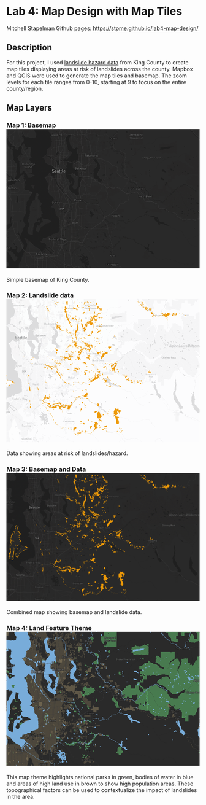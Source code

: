 # Lab 4: Map Design with Map Tiles
Mitchell Stapelman
Github pages: https://stpme.github.io/lab4-map-design/
## Description
For this project, I used [landslide hazard data](https://gis-kingcounty.opendata.arcgis.com/datasets/kingcounty::potential-landslide-hazard-areas-2016-landslide-hazard-area/explore?location=47.499796%2C-121.770961%2C9.67) from King County to create map tiles displaying areas at risk of landslides across the county. Mapbox and QGIS were used to generate the map tiles and basemap. The zoom levels for each tile ranges from 0-10, starting at 9 to focus on the entire county/region.
## Map Layers
### Map 1: Basemap ![Basemap](img/map1.png)
Simple basemap of King County.
### Map 2: Landslide data ![Landslide data](img/map2.png)
Data showing areas at risk of landslides/hazard.
### Map 3: Basemap and Data ![Basemap and Data](img/map3.png)
Combined map showing basemap and landslide data.
### Map 4: Land Feature Theme![Land Feature theme](img/map4.png)
This map theme highlights national parks in green, bodies of water in blue and areas of high land use in brown to show high population areas. These topographical factors can be used to contextualize the impact of landslides in the area.
